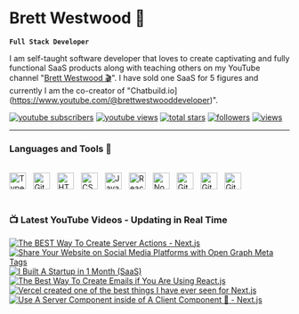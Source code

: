 # Brett Westwood 👋


**`Full Stack Developer`** 

I am self-taught software developer that loves to create captivating and fully functional SaaS products along with teaching others on my YouTube channel
"[Brett Westwood 🎬](https://www.youtube.com/@brettwestwooddeveloper)". I have sold one SaaS for 5 figures and currently I am the co-creator of "Chatbuild.io](https://www.youtube.com/@brettwestwooddeveloper)".



<p align=";left">
  <a href="https://www.youtube.com/@brettwestwooddeveloper?sub_confirmation=1">
    <img alt="youtube subscribers" title="Subscribe to my YouTube channel" src="https://freshidea.com/jonah/app/youtube-stats-badges/subscribers-badge.php"/></a>
  <a href="https://www.youtube.com/c/brettwestwooddeveloper">
    <img alt="youtube views" title="YouTube views" src="https://freshidea.com/jonah/app/youtube-stats-badges/view-count-badge.php"/></a> 
  <a href="https://github.com/bwestwood11?tab=repositories&sort=stargazers">
    <img alt="total stars" title="Total stars on GitHub" src="https://custom-icon-badges.demolab.com/github/stars/bwestwood11?color=55960c&style=for-the-badge&labelColor=488207&logo=star"/></a>
  <a href="https://github.com/bwestwood11?tab=followers">
    <img alt="followers" title="Follow me on Github" src="https://custom-icon-badges.demolab.com/github/followers/bwestwood11?color=236ad3&labelColor=1155ba&style=for-the-badge&logo=person-add&label=Follow&logoColor=white"/></a>
  <a href="https://github.com/bwestwood11/Simple-View-Counter">
    <img alt="views" title="GitHub profile views" src="https://freshidea.com/jonah/app/DenverCoder1-profile-views"/></a>
</p>

---

### Languages and Tools 🔨
<br />
<div>
  <img align="left" alt="TypeScript" width="30px" style="padding-right:10px;" src="https://cdn.jsdelivr.net/gh/devicons/devicon/icons/typescript/typescript-plain.svg" />
<img align="left" alt="Git" width="30px" style="padding-right:10px;" src="https://cdn.jsdelivr.net/gh/devicons/devicon/icons/git/git-original.svg" />
<img align="left" alt="HTML" width="30px" style="padding-right:10px;" src="https://cdn.jsdelivr.net/gh/devicons/devicon/icons/html5/html5-plain.svg" />
<img align="left" alt="CSS" width="30px" style="padding-right:10px;" src="https://cdn.jsdelivr.net/gh/devicons/devicon/icons/css3/css3-plain.svg" />
<img align="left" alt="JavaScript" width="30px" style="padding-right:10px;" src="https://cdn.jsdelivr.net/gh/devicons/devicon/icons/javascript/javascript-plain.svg" />
<img align="left" alt="React" width="30px" style="padding-right:10px;" src="https://cdn.jsdelivr.net/gh/devicons/devicon/icons/react/react-original.svg" />
<img align="left" alt="NodeJS" width="30px" style="padding-right:10px;" src="https://cdn.jsdelivr.net/gh/devicons/devicon/icons/nodejs/nodejs-original.svg" />
<img align="left" alt="GitHub" width="30px" style="padding-right:10px;" src="https://cdn.jsdelivr.net/gh/devicons/devicon/icons/github/github-original.svg" />
<img align="left" alt="GitHub" width="30px" style="padding-right:10px;" src="https://cdn.jsdelivr.net/gh/devicons/devicon/icons/prisma/prisma-original.svg" />
<img align="left" alt="GitHub" width="30px" style="padding-right:10px;" src="https://cdn.jsdelivr.net/gh/devicons/devicon/icons/mongodb/mongodb-original.svg" />
</div>

<br /> 
<br /> 
<br /> 

### 📺 Latest YouTube Videos - Updating in Real Time


<!-- BEGIN YOUTUBE-CARDS -->
[![The BEST Way To Create Server Actions - Next.js](https://ytcards.demolab.com/?id=QkDYn6b09I4&title=The+BEST+Way+To+Create+Server+Actions+-+Next.js&lang=en&timestamp=1719980598&background_color=%230d1117&title_color=%23ffffff&stats_color=%23dedede&max_title_lines=1&width=250&border_radius=5 "The BEST Way To Create Server Actions - Next.js")](https://www.youtube.com/watch?v=QkDYn6b09I4)
[![Share Your Website on Social Media Platforms with Open Graph Meta Tags](https://ytcards.demolab.com/?id=td4djzsd4IE&title=Share+Your+Website+on+Social+Media+Platforms+with+Open+Graph+Meta+Tags&lang=en&timestamp=1715666837&background_color=%230d1117&title_color=%23ffffff&stats_color=%23dedede&max_title_lines=1&width=250&border_radius=5 "Share Your Website on Social Media Platforms with Open Graph Meta Tags")](https://www.youtube.com/watch?v=td4djzsd4IE)
[![I Built A Startup in 1 Month (SaaS)](https://ytcards.demolab.com/?id=kIvvv2oCCYM&title=I+Built+A+Startup+in+1+Month+%28SaaS%29&lang=en&timestamp=1715024994&background_color=%230d1117&title_color=%23ffffff&stats_color=%23dedede&max_title_lines=1&width=250&border_radius=5 "I Built A Startup in 1 Month (SaaS)")](https://www.youtube.com/watch?v=kIvvv2oCCYM)
[![The Best Way To Create Emails if You Are Using React.js](https://ytcards.demolab.com/?id=o53IMTFEBFY&title=The+Best+Way+To+Create+Emails+if+You+Are+Using+React.js&lang=en&timestamp=1714801147&background_color=%230d1117&title_color=%23ffffff&stats_color=%23dedede&max_title_lines=1&width=250&border_radius=5 "The Best Way To Create Emails if You Are Using React.js")](https://www.youtube.com/watch?v=o53IMTFEBFY)
[![Vercel created one of the best things I have ever seen for Next.js](https://ytcards.demolab.com/?id=esPJlmS01js&title=Vercel+created+one+of+the+best+things+I+have+ever+seen+for+Next.js&lang=en&timestamp=1714713004&background_color=%230d1117&title_color=%23ffffff&stats_color=%23dedede&max_title_lines=1&width=250&border_radius=5 "Vercel created one of the best things I have ever seen for Next.js")](https://www.youtube.com/watch?v=esPJlmS01js)
[![Use A Server Component inside of A Client Component 🤔 - Next.js](https://ytcards.demolab.com/?id=fmubeX_z2ik&title=Use+A+Server+Component+inside+of+A+Client+Component+%F0%9F%A4%94+-+Next.js&lang=en&timestamp=1714626982&background_color=%230d1117&title_color=%23ffffff&stats_color=%23dedede&max_title_lines=1&width=250&border_radius=5 "Use A Server Component inside of A Client Component 🤔 - Next.js")](https://www.youtube.com/watch?v=fmubeX_z2ik)
<!-- END YOUTUBE-CARDS -->
